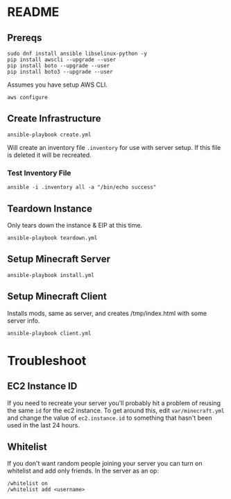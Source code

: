 # README


## Prereqs

```
sudo dnf install ansible libselinux-python -y
pip install awscli --upgrade --user
pip install boto --upgrade --user
pip install boto3 --upgrade --user
```

Assumes you have setup AWS CLI.

```
aws configure
```

## Create Infrastructure

```
ansible-playbook create.yml
```

Will create an inventory file `.inventory` for use with server setup.  If this file is deleted it will be recreated.

### Test Inventory File

```
ansible -i .inventory all -a "/bin/echo success"
```

## Teardown Instance

Only tears down the instance & EIP at this time.

```
ansible-playbook teardown.yml
```

## Setup Minecraft Server

```
ansible-playbook install.yml
```

## Setup Minecraft Client

Installs mods, same as server, and creates /tmp/index.html with some server info.

```
ansible-playbook client.yml
```


# Troubleshoot

## EC2 Instance ID
If you need to recreate your server you'll probably hit a problem of reusing the same `id` for the ec2 instance.  To get around this, edit `var/minecraft.yml` and change the value of `ec2.instance.id` to something that hasn't been used in the last 24 hours.

## Whitelist

If you don't want random people joining your server you can turn on whitelist and add only friends.  In the server as an op:

```
/whitelist on
/whitelist add <username>
```
